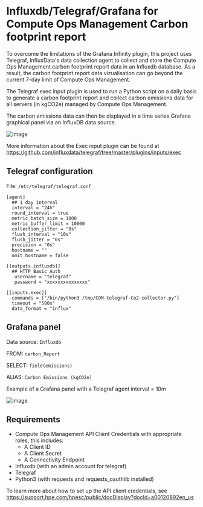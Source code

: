 # Influxdb/Telegraf/Grafana for Compute Ops Management Carbon footprint report

To overcome the limitations of the Grafana Infinity plugin, this project uses Telegraf, InfluxData's data collection agent to collect and store the Compute Ops Management carbon footprint report data in an Influxdb database. As a result, the carbon footprint report data vizualisation can go beyond the current 7-day limit of Compute Ops Management. 

The Telegraf exec input plugin is used to run a Python script on a daily basis to generate a carbon footprint report and collect carbon emissions data for all servers (in kgCO2e) managed by Compute Ops Management.

The carbon emissions data can then be displayed in a time series Grafana graphical panel via an InfluxDB data source. 

![image](https://user-images.githubusercontent.com/13134334/204872546-1e7d9a81-a0dd-4420-b61b-bb22560a19cf.png)

More information about the Exec input plugin can be found at https://github.com/influxdata/telegraf/tree/master/plugins/inputs/exec 

## Telegraf configuration 

File: `/etc/telegraf/telegraf.conf`

```
[agent]
  ## 1 day interval
  interval = "24h"
  round_interval = true
  metric_batch_size = 1000
  metric_buffer_limit = 10000
  collection_jitter = "0s"
  flush_interval = "10s"
  flush_jitter = "0s"
  precision = "0s"
  hostname = ""
  omit_hostname = false

[[outputs.influxdb]]
  ## HTTP Basic Auth
   username = "telegraf"
   password = "xxxxxxxxxxxxxxx"

[[inputs.exec]]
  commands = ["/bin/python3 /tmp/COM-telegraf-Co2-collector.py"]
  timeout = "500s"
  data_format = "influx"
```

## Grafana panel

Data source: `Influxdb`

FROM: `carbon_Report`

SELECT: `field(emissions)`

ALIAS: `Carbon Emissions (kgCO2e)`

Example of a Grafana panel with a Telegraf agent interval = 10m

![image](https://user-images.githubusercontent.com/13134334/203847292-2ae20cbb-a4fb-486f-ab6a-31abd72d7925.png)


## Requirements
- Compute Ops Management API Client Credentials with appropriate roles, this includes:
   - A Client ID
   - A Client Secret
   - A Connectivity Endpoint
- Influxdb (with an admin account for telegraf)
- Telegraf
- Python3 (with requests and requests_oauthlib installed)

To learn more about how to set up the API client credentials, see https://support.hpe.com/hpesc/public/docDisplay?docId=a00120892en_us 


